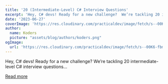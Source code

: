 ```yaml
---
title: '20 (Intermediate-Level) C# Interview Questions'
excerpt: 'Hey, C# devs! Ready for a new challenge?  We’re tackling 20 intermediate-level C# interview questions...'
date: '2023-06-27'
coverImage: 'https://res.cloudinary.com/practicaldev/image/fetch/s--00K6-fbm--/c_imagga_scale,f_auto,fl_progressive,h_420,q_auto,w_1000/https://dev-to-uploads.s3.amazonaws.com/uploads/articles/sc6e9b8lsz5aoccnggzb.png'
author:
  name: Koders
  picture: "assets/blog/authors/koders.png"
ogImage:
  url: 'https://res.cloudinary.com/practicaldev/image/fetch/s--00K6-fbm--/c_imagga_scale,f_auto,fl_progressive,h_420,q_auto,w_1000/https://dev-to-uploads.s3.amazonaws.com/uploads/articles/sc6e9b8lsz5aoccnggzb.png'
---
```


Hey, C# devs! Ready for a new challenge?  We’re tackling 20 intermediate-level C# interview questions...

[Read more](https://dev.to/bytehide/20-intermediate-level-c-interview-questions-4ff0)

